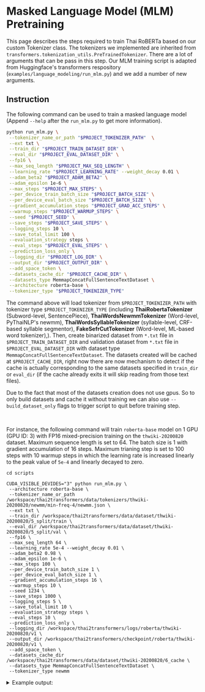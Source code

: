 # Masked Language Model (MLM) Pretraining

This page describes the steps required to train Thai RoBERTa based on our custom Tokenizer class. The tokenizers we implemented are inherited from `transformers.tokenization_utils.PreTrainedTokenizer`. There are a lot of arguments that can be pass in this step. Our MLM training script is adapted from Huggingface's transformers respository (`examples/language_modeling/run_mlm.py`) and we add a number of new arguments.

## Instruction

The following command can be used to train a masked language model (Append `--help` after the `run_mlm.py` to get more information).

```bash
python run_mlm.py \
 --tokenizer_name_or_path "$PROJECT_TOKENIZER_PATH"  \
 --ext txt \
 --train_dir "$PROJECT_TRAIN_DATASET_DIR" \
 --eval_dir "$PROJECT_EVAL_DATASET_DIR" \
 --fp16 \
 --max_seq_length "$PROJECT_MAX_SEQ_LENGTH" \
 --learning_rate "$PROJECT_LEARNING_RATE" --weight_decay 0.01 \
 --adam_beta2 "$PROJECT_ADAM_BETA2" \
 --adam_epsilon 1e-6 \
 --max_steps "$PROJECT_MAX_STEPS" \
 --per_device_train_batch_size "$PROJECT_BATCH_SIZE" \
 --per_device_eval_batch_size "$PROJECT_BATCH_SIZE" \
 --gradient_accumulation_steps "$PROJECT_GRAD_ACC_STEPS" \
 --warmup_steps "$PROJECT_WARMUP_STEPS" \
 --seed "$PROJECT_SEED" \
 --save_steps "$PROJECT_SAVE_STEPS" \
 --logging_steps 10 \
 --save_total_limit 100 \
 --evaluation_strategy steps \
 --eval_steps "$PROJECT_EVAL_STEPS" \
 --prediction_loss_only \
 --logging_dir "$PROJECT_LOG_DIR" \
 --output_dir "$PROJECT_OUTPUT_DIR" \
 --add_space_token \
 --datasets_cache_dir "$PROJECT_CACHE_DIR" \
 --datasets_type MemmapConcatFullSentenceTextDataset \
 --architecture roberta-base \
 --tokenizer_type "$PROJECT_TOKENIZER_TYPE"
```

The command above will load tokenizer from `$PROJECT_TOKENIZER_PATH` with tokenizer type `$PROJECT_TOKENIZER_TYPE` (including __ThaiRobertaTokenizer__ (Subword-level, SentencePiece), __ThaiWordsNewmmTokenizer__ (Word-level, PyThaiNLP's newmm), __ThaiWordsSyllableTokenizer__ (syllable-level, CRF-based syllable segmentor), __FakeSefrCutTokenizer__ (Word-level, ML-based word tokenizer),). Then, create binarized dataset from `*.txt` file in `$PROJECT_TRAIN_DATASET_DIR` and validation dataset from `*.txt` file in `$PROJECT_EVAL_DATASET_DIR` with dataset type `MemmapConcatFullSentenceTextDataset`. The datasets created will be cached at `$PROJECT_CACHE_DIR`, right now there are now mechanism to detect if the cache is actually corresponding to the same datasets specified in `train_dir` or `eval_dir` (if the cache already exits it will skip reading from those text files).

Due to the fact that most of the datasets creation does not use gpus. So to only build datasets and cache it without training we can also use `--build_dataset_only` flags to trigger script to quit before training step.

<br>

For instance, the following command will train `roberta-base` model on 1 GPU (GPU ID: 3) with FP16 mixed-precision training on the `thwiki-20200820` dataset. Maximum sequence length is set to 64. The batch size is 1 with gradient accumulation of 16 steps.  Maximum trianing step is set to 100 steps with 10 warmup steps in which the learning rate is increased linearly to the peak value of `5e-4` and linearly decayed to zero.

```
cd scripts

CUDA_VISIBLE_DEVIDES="3" python run_mlm.py \
 --architecture roberta-base \
 --tokenizer_name_or_path /workspace/thai2transformers/data/tokenizers/thwiki-20200820/newmm/min-freq-4/newmm.json \
 --ext txt \
 --train_dir /workspace/thai2transformers/data/dataset/thwiki-20200820/5_split/train \
 --eval_dir /workspace/thai2transformers/data/dataset/thwiki-20200820/5_split/val \
 --fp16 \
 --max_seq_length 64 \
 --learning_rate 5e-4 --weight_decay 0.01 \
 --adam_beta2 0.98 \
 --adam_epsilon 1e-6 \
 --max_steps 100 \
 --per_device_train_batch_size 1 \
 --per_device_eval_batch_size 1 \
 --gradient_accumulation_steps 16 \
 --warmup_steps 10 \
 --seed 1234 \
 --save_steps 1000 \
 --logging_steps 5 \
 --save_total_limit 10 \
 --evaluation_strategy steps \
 --eval_steps 10 \
 --prediction_loss_only \
 --logging_dir /workspace/thai2transformers/logs/roberta/thwiki-20200820/v1 \
 --output_dir /workspace/thai2transformers/checkpoint/roberta/thwiki-20200820/v1 \
 --add_space_token \
 --datasets_cache_dir /workspace/thai2transformers/data/dataset/thwiki-20200820/6_cache \
 --datasets_type MemmapConcatFullSentenceTextDataset \
 --tokenizer_type newmm
```

<details>
<summary>Example output:</summary>

```
12/25/2020 10:54:12 - WARNING - __main__ -   Process rank: -1, device: cuda:0, n_gpu: 1distributed training: False, 16-bits training: True
12/25/2020 10:54:12 - INFO - __main__ -   Training/evaluation parameters TrainingArguments(output_dir='/workspace/thai2transformers/checkpoint/roberta/thwiki-20200820/v1', overwrite_output_dir=False, do_train=False, do_eval=True, do_predict=False, evaluate_during_training=False, evaluation_strategy=<EvaluationStrategy.STEPS: 'steps'>, prediction_loss_only=True, per_device_train_batch_size=1, per_device_eval_batch_size=1, per_gpu_train_batch_size=None, per_gpu_eval_batch_size=None, gradient_accumulation_steps=16, eval_accumulation_steps=None, learning_rate=0.0005, weight_decay=0.01, adam_beta1=0.9, adam_beta2=0.98, adam_epsilon=1e-06, max_grad_norm=1.0, num_train_epochs=3.0, max_steps=100, warmup_steps=10, logging_dir='/workspace/thai2transformers/logs/roberta/thwiki-20200820/v1', logging_first_step=False, logging_steps=5, save_steps=1000, save_total_limit=10, no_cuda=False, seed=1234, fp16=True, fp16_opt_level='O1', local_rank=-1, tpu_num_cores=None, tpu_metrics_debug=False, debug=False, dataloader_drop_last=False, eval_steps=10, dataloader_num_workers=0, past_index=-1, run_name='/workspace/thai2transformers/checkpoint/roberta/thwiki-20200820/v1', disable_tqdm=False, remove_unused_columns=True, label_names=None, load_best_model_at_end=False, metric_for_best_model=None, greater_is_better=None)
Model name '/workspace/thai2transformers/data/tokenizers/thwiki-20200820/newmm/min-freq-4/newmm.json' not found in model shortcut name list (). Assuming '/workspace/thai2transformers/data/tokenizers/thwiki-20200820/newmm/min-freq-4/newmm.json' is a path, a model identifier, or url to a directory containing tokenizer files.
Calling ThaiWordsNewmmTokenizer.from_pretrained() with the path to a single file or url is deprecated
loading file /workspace/thai2transformers/data/tokenizers/thwiki-20200820/newmm/min-freq-4/newmm.json
12/25/2020 10:54:12 - INFO - data_loader -   Creating features from dataset file at /workspace/thai2transformers/data/dataset/thwiki-20200820/5_split/train/train.txt
Processed 100.00% 
12/25/2020 11:28:49 - INFO - data_loader -   Skipped 320284
12/25/2020 11:28:49 - INFO - data_loader -   Creating features from dataset file at /workspace/thai2transformers/data/dataset/thwiki-20200820/5_split/val/val.txt
Processed 100.00% 
12/25/2020 11:29:35 - INFO - data_loader -   Skipped 7921
loading configuration file ../roberta_config/th-roberta-base-config.json
Model config RobertaConfig {
  "architectures": [
    "RobertaForMaskedLM"
  ],
  "attention_probs_dropout_prob": 0.1,
  "bos_token_id": 0,
  "eos_token_id": 2,
  "gradient_checkpointing": false,
  "hidden_act": "gelu",
  "hidden_dropout_prob": 0.1,
  "hidden_size": 768,
  "initializer_range": 0.02,
  "intermediate_size": 3072,
  "layer_norm_eps": 1e-05,
  "mask_token_id": 4,
  "max_position_embeddings": 514,
  "model_type": "roberta",
  "num_attention_heads": 12,
  "num_hidden_layers": 12,
  "pad_token_id": 1,
  "type_vocab_size": 1,
  "unk_token_id": 3,
  "vocab_size": 97982
}

max_steps is given, it will override any value given in num_train_epochs
Selected optimization level O1:  Insert automatic casts around Pytorch functions and Tensor methods.

Defaults for this optimization level are:
enabled                : True
opt_level              : O1
cast_model_type        : None
patch_torch_functions  : True
keep_batchnorm_fp32    : None
master_weights         : None
loss_scale             : dynamic
Processing user overrides (additional kwargs that are not None)...
After processing overrides, optimization options are:
enabled                : True
opt_level              : O1
cast_model_type        : None
patch_torch_functions  : True
keep_batchnorm_fp32    : None
master_weights         : None
loss_scale             : dynamic
***** Running training *****
  Num examples = 345348
  Num Epochs = 1
  Instantaneous batch size per device = 1
  Total train batch size (w. parallel, distributed & accumulation) = 16
  Gradient Accumulation steps = 16
  Total optimization steps = 100
  0%|                                                                                                                                             | 0/100 [00:00<?, ?it/s]/opt/conda/lib/python3.6/site-packages/torch/optim/lr_scheduler.py:114: UserWarning: Seems like `optimizer.step()` has been overridden after learning rate scheduler initialization. Please, make sure to call `optimizer.step()` before `lr_scheduler.step()`. See more details at https://pytorch.org/docs/stable/optim.html#how-to-adjust-learning-rate
  "https://pytorch.org/docs/stable/optim.html#how-to-adjust-learning-rate", UserWarning)
{'loss': 9.954816436767578, 'learning_rate': 0.00025, 'epoch': 0.0002316503932265425}                                                                                     
{'loss': 9.293991851806641, 'learning_rate': 0.0005, 'epoch': 0.000463300786453085}                                                                                       
 10%|█████████████▏                                                                                                                      | 10/100 [01:09<05:05,  3.39s/it]***** Running Evaluation *****
  Num examples = 8331
  Batch size = 1
{'eval_loss': 8.826310157775879, 'epoch': 0.000463300786453085}                                                                                                           
{'loss': 9.041633605957031, 'learning_rate': 0.00047222222222222224, 'epoch': 0.0006949511796796275}                                                                      
{'loss': 8.147613525390625, 'learning_rate': 0.0004444444444444444, 'epoch': 0.00092660157290617}                                                                         
 20%|██████████████████████████▍                                                                                                         | 20/100 [16:35<17:56, 13.46s/it]***** Running Evaluation *****
  Num examples = 8331
  Batch size = 1
{'eval_loss': 7.698431015014648, 'epoch': 0.00092660157290617}                                                                                                            
{'loss': 7.112191772460937, 'learning_rate': 0.0004166666666666667, 'epoch': 0.0011582519661327126}                                                                       
{'loss': 7.994699096679687, 'learning_rate': 0.0003888888888888889, 'epoch': 0.001389902359359255}                                                                        
 30%|███████████████████████████████████████▌                                                                                            | 30/100 [31:54<15:48, 13.56s/it]***** Running Evaluation *****
  Num examples = 8331
  Batch size = 1
{'eval_loss': 7.177613735198975, 'epoch': 0.001389902359359255}                                                                                                           
{'loss': 7.21585693359375, 'learning_rate': 0.0003611111111111111, 'epoch': 0.0016215527525857976}                                                                        
{'loss': 6.712384033203125, 'learning_rate': 0.0003333333333333333, 'epoch': 0.00185320314581234}                                                                         
 40%|████████████████████████████████████████████████████▊                                                                               | 40/100 [47:23<13:50, 13.84s/it
```

</details>




